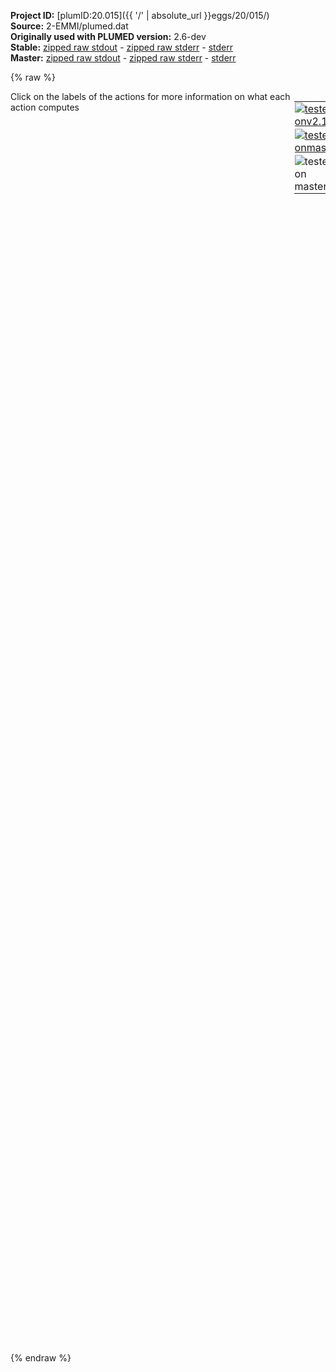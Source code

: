 **Project ID:** [plumID:20.015]({{ '/' | absolute_url }}eggs/20/015/)  
**Source:** 2-EMMI/plumed.dat  
**Originally used with PLUMED version:** 2.6-dev  
**Stable:** [zipped raw stdout](plumed.dat.plumed.stdout.txt.zip) - [zipped raw stderr](plumed.dat.plumed.stderr.txt.zip) - [stderr](plumed.dat.plumed.stderr)  
**Master:** [zipped raw stdout](plumed.dat.plumed_master.stdout.txt.zip) - [zipped raw stderr](plumed.dat.plumed_master.stderr.txt.zip) - [stderr](plumed.dat.plumed_master.stderr)  

{% raw %}
<div style="width: 100%; float:left">
<div style="width: 90%; float:left" id="value_details_data/2-EMMI/plumed.dat"> Click on the labels of the actions for more information on what each action computes </div>
<div style="width: 10%; float:left"><table><tr><td style="padding:1px"><a href="plumed.dat.plumed.stderr"><img src="https://img.shields.io/badge/v2.10-failed-red.svg" alt="tested onv2.10" /></a></td></tr><tr><td style="padding:1px"><a href="plumed.dat.plumed_master.stderr"><img src="https://img.shields.io/badge/master-failed-red.svg" alt="tested onmaster" /></a></td></tr><tr><td style="padding:1px"><img src="https://img.shields.io/badge/with-LOAD-yellow.svg" alt="tested on master" /></td></tr>
</table></div></div>
<pre style="width=97%;">
<span style="color:blue" class="comment"># uncomment next line if your restart</span>
<span style="color:blue" class="comment">#RESTART</span>
<br/><span style="color:blue" class="comment"># load extra file</span>
<span style="color:blue" class="comment"># set to correct location</span>
<span class="plumedtooltip" style="color:green">LOAD<span class="right">Loads a library, possibly defining new actions. <a href="https://www.plumed.org/doc-master/user-doc/html/_l_o_a_d.html" style="color:green">More details</a><i></i></span></span> <span class="plumedtooltip">FILE<span class="right">file to be loaded<i></i></span></span>=EMMIVox.cpp

<span style="color:blue" class="comment"># include topology info - set path a PDB file</span>
<span style="display:none;" id="data/2-EMMI/plumed.dat">The LOAD action with label <b></b> calculates something</span><span class="plumedtooltip" style="color:green">MOLINFO<span class="right">This command is used to provide information on the molecules that are present in your system. <a href="https://www.plumed.org/doc-master/user-doc/html/_m_o_l_i_n_f_o.html" style="color:green">More details</a><i></i></span></span> <span class="plumedtooltip">STRUCTURE<span class="right">a file in pdb format containing a reference structure<i></i></span></span>=<b name="data/2-EMMI/plumed.dat">../0-TOPO/step5_charmm2gmx.pdb</b> <span class="plumedtooltip">WHOLE<span class="right"> The reference structure is whole, i<i></i></span></span>
<br/><span style="color:blue" class="comment"># define all heavy atoms - set path to index file</span>
<b name="data/2-EMMI/plumed.datprotein-h" onclick='showPath("data/2-EMMI/plumed.dat","data/2-EMMI/plumed.datprotein-h","data/2-EMMI/plumed.datprotein-h","brown")'>protein-h</b>: <span class="plumedtooltip" style="color:green">GROUP<span class="right">Define a group of atoms so that a particular list of atoms can be referenced with a single label in definitions of CVs or virtual atoms. <a href="https://www.plumed.org/doc-master/user-doc/html/_g_r_o_u_p.html" style="color:green">More details</a><i></i></span></span> <span class="plumedtooltip">NDX_FILE<span class="right">the name of index file (gromacs syntax)<i></i></span></span>=<b name="data/2-EMMI/plumed.dat">../0-TOPO/index.ndx</b> <span class="plumedtooltip">NDX_GROUP<span class="right">the name of the group to be imported (gromacs syntax) - first group found is used by default<i></i></span></span>=PROT-H

<span style="color:blue" class="comment"># make protein whole and in the cell where map is defined</span>
<span style="display:none;" id="data/2-EMMI/plumed.datprotein-h">The GROUP action with label <b>protein-h</b> calculates something</span><span class="plumedtooltip" style="color:green">WHOLEMOLECULES<span class="right">This action is used to rebuild molecules that can become split by the periodic boundary conditions. <a href="https://www.plumed.org/doc-master/user-doc/html/_w_h_o_l_e_m_o_l_e_c_u_l_e_s.html" style="color:green">More details</a><i></i></span></span> ...
<span class="plumedtooltip">ADDREFERENCE<span class="right"> Define the reference position of the first atom of each entity using a PDB file<i></i></span></span>
<span class="plumedtooltip">EMST<span class="right"> only for backward compatibility, as of PLUMED 2<i></i></span></span>
<span class="plumedtooltip">ENTITY0<span class="right">the atoms that make up a molecule that you wish to align<i></i></span></span>=1-6701
<span class="plumedtooltip">ENTITY1<span class="right">the atoms that make up a molecule that you wish to align<i></i></span></span>=6702-6741
... WHOLEMOLECULES
<br/><span style="color:blue" class="comment"># create EMMI score</span>
<span class="plumedtooltip" style="color:green">EMMIVOX<span class="right">Bayesian single-structure and ensemble refinement with cryo-EM maps. <a href="https://www.plumed.org/doc-master/user-doc/html/_e_m_m_i_v_o_x.html" style="color:green">More details</a><i></i></span></span> ...
<span style="color:blue" class="comment"># name of this action</span>
<span class="plumedtooltip">LABEL<span class="right">a label for the action so that its output can be referenced in the input to other actions<i></i></span></span>=<b name="data/2-EMMI/plumed.datgmm" onclick='showPath("data/2-EMMI/plumed.dat","data/2-EMMI/plumed.datgmm","data/2-EMMI/plumed.datgmm","brown")'>gmm</b>
<span style="color:blue" class="comment"># general parameters - do not change this! </span>
<span class="plumedtooltip">TEMP<span class="right">temperature<i></i></span></span>=303.15 <span class="plumedtooltip">NL_STRIDE<span class="right">neighbor list update frequency<i></i></span></span>=50 NL_CUTOFF=0.5 NS_CUTOFF=1.0
<span style="color:blue" class="comment"># define atoms for cryo-EM restraint and read experimental data</span>
<span style="color:blue" class="comment"># set path to map file if not in current directory</span>
<span class="plumedtooltip">ATOMS<span class="right">atoms used in the calculation of the density map, typically all heavy atoms<i></i></span></span>=<b name="data/2-EMMI/plumed.datprotein-h">protein-h</b> <span class="plumedtooltip">DATA_FILE<span class="right">file with cryo-EM map<i></i></span></span>=map_zoned_align.dat
<span style="color:blue" class="comment"># info about the experimental map</span>
<span class="plumedtooltip">NORM_DENSITY<span class="right">integral of experimental density<i></i></span></span>=2068.185 <span class="plumedtooltip">RESOLUTION<span class="right">cryo-EM map resolution<i></i></span></span>=0.1 VOXEL=0.1012
<span style="color:blue" class="comment"># data likelihood (or noise model): Marginal</span>
NOISETYPE=MARGINAL <span class="plumedtooltip">SIGMA_MIN<span class="right">minimum density error<i></i></span></span>=0.2
<span style="color:blue" class="comment"># write output</span>
<span class="plumedtooltip">STATUS_FILE<span class="right">write a file with all the data useful for restart<i></i></span></span>=EMMIStatus <span class="plumedtooltip">WRITE_STRIDE<span class="right">stride for writing status file<i></i></span></span>=2500
...
<br/><span style="color:blue" class="comment"># translate into bias - updated every 2 time steps</span>
<span style="display:none;" id="data/2-EMMI/plumed.datgmm">The EMMIVOX action with label <b>gmm</b> calculates the following quantities:<table  align="center" frame="void" width="95%" cellpadding="5%"><tr><td width="5%"><b> Quantity </b>  </td><td><b> Description </b> </td></tr><tr><td width="5%">gmm.scoreb</td><td>Bayesian score</td></tr><tr><td width="5%">gmm.scale</td><td>scale factor</td></tr><tr><td width="5%">gmm.offset</td><td>offset</td></tr><tr><td width="5%">gmm.accB</td><td>Bfactor MC acceptance</td></tr><tr><td width="5%">gmm.kbt</td><td>temperature in energy unit</td></tr></table></span><b name="data/2-EMMI/plumed.datemr" onclick='showPath("data/2-EMMI/plumed.dat","data/2-EMMI/plumed.datemr","data/2-EMMI/plumed.datemr","brown")'>emr</b>: <span class="plumedtooltip" style="color:green">BIASVALUE<span class="right">Takes the value of one variable and use it as a bias <a href="https://www.plumed.org/doc-master/user-doc/html/_b_i_a_s_v_a_l_u_e.html" style="color:green">More details</a><i></i></span></span> <span class="plumedtooltip">ARG<span class="right">the labels of the scalar/vector arguments whose values will be used as a bias on the system<i></i></span></span>=<b name="data/2-EMMI/plumed.datgmm">gmm.scoreb</b> <span class="plumedtooltip">STRIDE<span class="right">the frequency with which the forces due to the bias should be calculated<i></i></span></span>=2

<span style="color:blue" class="comment"># print output to file</span>
<span style="display:none;" id="data/2-EMMI/plumed.datemr">The BIASVALUE action with label <b>emr</b> calculates the following quantities:<table  align="center" frame="void" width="95%" cellpadding="5%"><tr><td width="5%"><b> Quantity </b>  </td><td><b> Description </b> </td></tr><tr><td width="5%">emr.bias</td><td>the instantaneous value of the bias potential</td></tr><tr><td width="5%">emr._bias</td><td>one or multiple instances of this quantity can be referenced elsewhere in the input file</td></tr></table></span><span class="plumedtooltip" style="color:green">PRINT<span class="right">Print quantities to a file. <a href="https://www.plumed.org/doc-master/user-doc/html/_p_r_i_n_t.html" style="color:green">More details</a><i></i></span></span> <span class="plumedtooltip">ARG<span class="right">the labels of the values that you would like to print to the file<i></i></span></span>=<b name="data/2-EMMI/plumed.datgmm">gmm.*</b> <span class="plumedtooltip">FILE<span class="right">the name of the file on which to output these quantities<i></i></span></span>=COLVAR <span class="plumedtooltip">STRIDE<span class="right"> the frequency with which the quantities of interest should be output<i></i></span></span>=2500
</pre>
{% endraw %}
